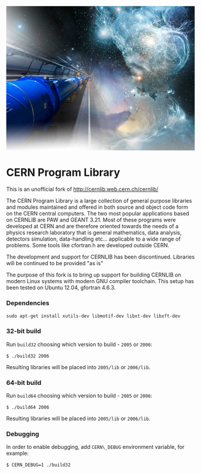 ![cern.jpg](cern.jpg)

# CERN Program Library

This is an unofficial fork of http://cernlib.web.cern.ch/cernlib/

The CERN Program Library is a large collection of general purpose libraries and modules maintained and offered in both source and object code form on the CERN central computers. The two most popular applications based on CERNLIB are PAW and GEANT 3.21. Most of these programs were developed at CERN and are therefore oriented towards the needs of a physics research laboratory that is general mathematics, data analysis, detectors simulation, data-handling etc... applicable to a wide range of problems. Some tools like cfortran.h are developed outside CERN.

The development and support for CERNLIB has been discontinued. Libraries will be continued to be provided "as is"

The purpose of this fork is to bring up support for building CERNLIB on modern Linux systems with modern GNU compiler toolchain. This setup has been tested on Ubuntu 12.04, gfortran 4.6.3.

### Dependencies

```
sudo apt-get install xutils-dev libmotif-dev libxt-dev libxft-dev
```

### 32-bit build

Run `build32` choosing which version to build - `2005` or `2006`:

```
$ ./build32 2006
```

Resulting libraries will be placed into `2005/lib` or `2006/lib`.

### 64-bit build

Run `build64` choosing which version to build - `2005` or `2006`:

```
$ ./build64 2006
```

Resulting libraries will be placed into `2005/lib` or `2006/lib`.

### Debugging

In order to enable debugging, add `CERN\_DEBUG` environment variable, for example:

```
$ CERN_DEBUG=1 ./build32
```
